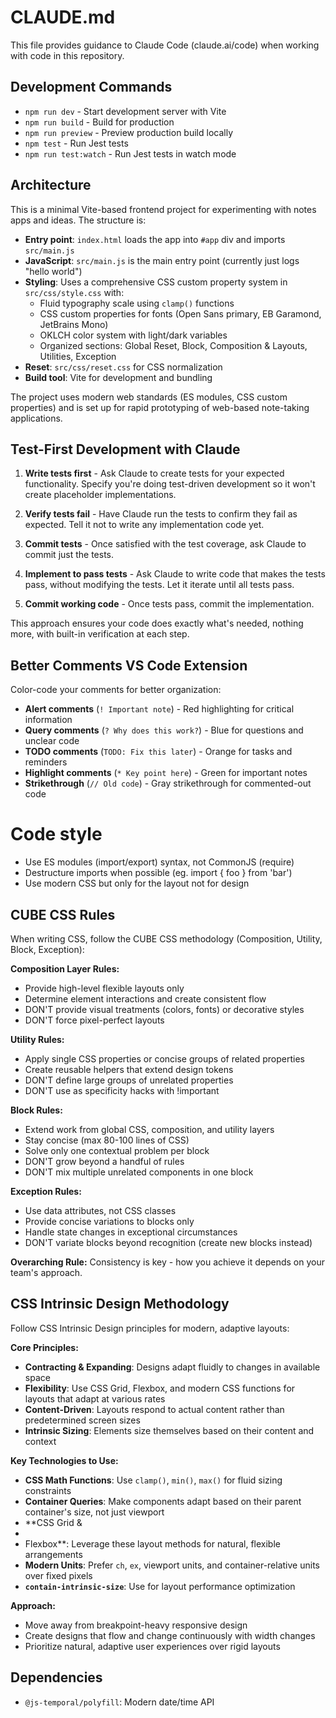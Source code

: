 # CLAUDE.md

This file provides guidance to Claude Code (claude.ai/code) when working with code in this repository.

## Development Commands

- `npm run dev` - Start development server with Vite
- `npm run build` - Build for production
- `npm run preview` - Preview production build locally
- `npm test` - Run Jest tests
- `npm run test:watch` - Run Jest tests in watch mode

## Architecture

This is a minimal Vite-based frontend project for experimenting with notes apps and ideas. The structure is:

- **Entry point**: `index.html` loads the app into `#app` div and imports `src/main.js`
- **JavaScript**: `src/main.js` is the main entry point (currently just logs "hello world")
- **Styling**: Uses a comprehensive CSS custom property system in `src/css/style.css` with:
  - Fluid typography scale using `clamp()` functions
  - CSS custom properties for fonts (Open Sans primary, EB Garamond, JetBrains Mono)
  - OKLCH color system with light/dark variables
  - Organized sections: Global Reset, Block, Composition & Layouts, Utilities, Exception
- **Reset**: `src/css/reset.css` for CSS normalization
- **Build tool**: Vite for development and bundling

The project uses modern web standards (ES modules, CSS custom properties) and is set up for rapid prototyping of web-based note-taking applications.

## Test-First Development with Claude

1. **Write tests first** - Ask Claude to create tests for your expected functionality. Specify you're doing test-driven development so it won't create placeholder implementations.

2. **Verify tests fail** - Have Claude run the tests to confirm they fail as expected. Tell it not to write any implementation code yet.

3. **Commit tests** - Once satisfied with the test coverage, ask Claude to commit just the tests.

4. **Implement to pass tests** - Ask Claude to write code that makes the tests pass, without modifying the tests. Let it iterate until all tests pass.

5. **Commit working code** - Once tests pass, commit the implementation.

This approach ensures your code does exactly what's needed, nothing more, with built-in verification at each step.

## Better Comments VS Code Extension

Color-code your comments for better organization:

- **Alert comments** (`! Important note`) - Red highlighting for critical information
- **Query comments** (`? Why does this work?`) - Blue for questions and unclear code
- **TODO comments** (`TODO: Fix this later`) - Orange for tasks and reminders
- **Highlight comments** (`* Key point here`) - Green for important notes
- **Strikethrough** (`// Old code`) - Gray strikethrough for commented-out code


# Code style
- Use ES modules (import/export) syntax, not CommonJS (require)
- Destructure imports when possible (eg. import { foo } from 'bar')
- Use modern CSS but only for the layout not for design

## CUBE CSS Rules

When writing CSS, follow the CUBE CSS methodology (Composition, Utility, Block, Exception):

**Composition Layer Rules:**
- Provide high-level flexible layouts only
- Determine element interactions and create consistent flow
- DON'T provide visual treatments (colors, fonts) or decorative styles
- DON'T force pixel-perfect layouts

**Utility Rules:**
- Apply single CSS properties or concise groups of related properties
- Create reusable helpers that extend design tokens
- DON'T define large groups of unrelated properties
- DON'T use as specificity hacks with !important

**Block Rules:**
- Extend work from global CSS, composition, and utility layers
- Stay concise (max 80-100 lines of CSS)
- Solve only one contextual problem per block
- DON'T grow beyond a handful of rules
- DON'T mix multiple unrelated components in one block

**Exception Rules:**
- Use data attributes, not CSS classes
- Provide concise variations to blocks only
- Handle state changes in exceptional circumstances
- DON'T variate blocks beyond recognition (create new blocks instead)

**Overarching Rule:** Consistency is key - how you achieve it depends on your team's approach.

## CSS Intrinsic Design Methodology

Follow CSS Intrinsic Design principles for modern, adaptive layouts:

**Core Principles:**
- **Contracting & Expanding**: Designs adapt fluidly to changes in available space
- **Flexibility**: Use CSS Grid, Flexbox, and modern CSS functions for layouts that adapt at various rates
- **Content-Driven**: Layouts respond to actual content rather than predetermined screen sizes
- **Intrinsic Sizing**: Elements size themselves based on their content and context

**Key Technologies to Use:**
- **CSS Math Functions**: Use `clamp()`, `min()`, `max()` for fluid sizing constraints
- **Container Queries**: Make components adapt based on their parent container's size, not just viewport
- **CSS Grid & 
- 
- Flexbox**: Leverage these layout methods for natural, flexible arrangements
- **Modern Units**: Prefer `ch`, `ex`, viewport units, and container-relative units over fixed pixels
- **`contain-intrinsic-size`**: Use for layout performance optimization

**Approach:**
- Move away from breakpoint-heavy responsive design
- Create designs that flow and change continuously with width changes
- Prioritize natural, adaptive user experiences over rigid layouts


## Dependencies

- `@js-temporal/polyfill`: Modern date/time API